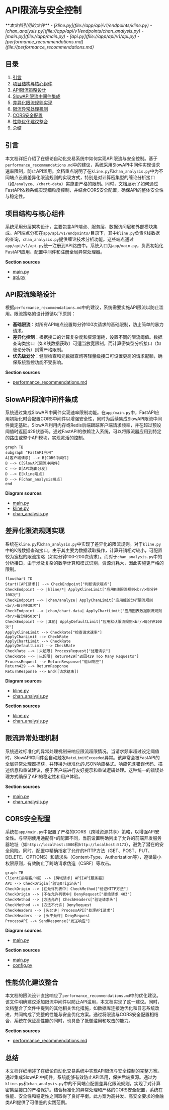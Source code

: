 # API限流与安全控制

<cite>
**本文档引用的文件**   
- [kline.py](file://app/api/v1/endpoints/kline.py)
- [chan_analysis.py](file://app/api/v1/endpoints/chan_analysis.py)
- [main.py](file://app/main.py)
- [api.py](file://app/api/v1/api.py)
- [performance_recommendations.md](file://performance_recommendations.md)
</cite>

## 目录
1. [引言](#引言)
2. [项目结构与核心组件](#项目结构与核心组件)
3. [API限流策略设计](#api限流策略设计)
4. [SlowAPI限流中间件集成](#slowapi限流中间件集成)
5. [差异化限流规则实现](#差异化限流规则实现)
6. [限流异常处理机制](#限流异常处理机制)
7. [CORS安全配置](#cors安全配置)
8. [性能优化建议整合](#性能优化建议整合)
9. [总结](#总结)

## 引言
本文档详细介绍了在缠论自动化交易系统中如何实现API限流与安全控制。基于`performance_recommendations.md`中的建议，系统采用SlowAPI中间件实现请求速率限制，防止API滥用。文档重点说明了在`kline.py`和`chan_analysis.py`中为不同端点设置差异化限流规则的实现方式，特别是对计算密集型的缠论分析接口（如`/analyze`、`/chart-data`）实施更严格的限制。同时，文档展示了如何通过FastAPI依赖系统实现细粒度控制，并结合CORS安全配置，确保API的整体安全性与稳定性。

## 项目结构与核心组件
系统采用分层架构设计，主要包含API端点、服务层、数据访问层和外部模块集成。API端点分布在`app/api/v1/endpoints/`目录下，其中`kline.py`负责K线数据的查询，`chan_analysis.py`提供缠论技术分析功能。这些端点通过`app/api/v1/api.py`统一注册到API路由中。系统入口为`app/main.py`，负责初始化FastAPI应用、配置中间件和注册全局异常处理器。

**Section sources**
- [main.py](file://app/main.py#L1-L110)
- [api.py](file://app/api/v1/api.py#L1-L13)

## API限流策略设计
根据`performance_recommendations.md`中的建议，系统需要实施API限流以防止滥用。限流策略的设计遵循以下原则：
- **基础限流**：对所有API端点设置每分钟100次请求的基础限制，防止简单的暴力请求。
- **差异化控制**：根据接口的计算复杂度和资源消耗，设置不同的限流阈值。数据查询类接口（如K线数据获取）可适当放宽限制，而计算密集型分析接口（如缠论分析）则需严格限制。
- **优先级划分**：健康检查和元数据查询等轻量级接口可设置更高的请求配额，确保系统监控功能不受影响。

**Section sources**
- [performance_recommendations.md](file://performance_recommendations.md#L55-L58)

## SlowAPI限流中间件集成
系统通过集成SlowAPI中间件实现速率限制功能。在`app/main.py`中，FastAPI应用初始化时会配置CORS中间件以增强安全性，同时为后续集成SlowAPI限流中间件奠定基础。SlowAPI利用内存或Redis后端跟踪客户端请求频率，并在超过预设阈值时返回429状态码。通过FastAPI的依赖注入系统，可以将限流器应用到特定的路由或整个API模块，实现灵活的控制。

```mermaid
graph TB
subgraph "FastAPI应用"
A[客户端请求] --> B[CORS中间件]
B --> C[SlowAPI限流中间件]
C --> D[API路由分发]
D --> E[kline端点]
D --> F[chan_analysis端点]
end
```

**Diagram sources**
- [main.py](file://app/main.py#L37-L75)
- [kline.py](file://app/api/v1/endpoints/kline.py#L1-L195)
- [chan_analysis.py](file://app/api/v1/endpoints/chan_analysis.py#L1-L421)

## 差异化限流规则实现
系统在`kline.py`和`chan_analysis.py`中实现了差异化的限流规则。对于`kline.py`中的K线数据查询接口，由于其主要为数据读取操作，计算开销相对较小，可配置较为宽松的限流策略（如每分钟100-200次请求）。而对于`chan_analysis.py`中的分析接口，由于涉及复杂的数学计算和模式识别，资源消耗大，因此实施更严格的限制。

```mermaid
flowchart TD
Start([API请求]) --> CheckEndpoint["判断请求端点"]
CheckEndpoint --> |kline/*| ApplyKlineLimit["应用K线限流规则<br/>每分钟100次"]
CheckEndpoint --> |chan/analyze| ApplyChanLimit["应用缠论分析限流规则<br/>每分钟30次"]
CheckEndpoint --> |chan/chart-data| ApplyChartLimit["应用图表数据限流规则<br/>每分钟50次"]
CheckEndpoint --> |其他| ApplyDefaultLimit["应用默认限流规则<br/>每分钟100次"]
ApplyKlineLimit --> CheckRate["检查请求速率"]
ApplyChanLimit --> CheckRate
ApplyChartLimit --> CheckRate
ApplyDefaultLimit --> CheckRate
CheckRate --> |未超限| ProcessRequest["处理请求"]
CheckRate --> |已超限| Return429["返回429 Too Many Requests"]
ProcessRequest --> ReturnResponse["返回响应"]
Return429 --> ReturnResponse
ReturnResponse --> End([请求结束])
```

**Diagram sources**
- [kline.py](file://app/api/v1/endpoints/kline.py#L1-L195)
- [chan_analysis.py](file://app/api/v1/endpoints/chan_analysis.py#L1-L421)

**Section sources**
- [kline.py](file://app/api/v1/endpoints/kline.py#L1-L195)
- [chan_analysis.py](file://app/api/v1/endpoints/chan_analysis.py#L1-L421)

## 限流异常处理机制
系统通过标准化的异常处理机制来响应限流超限情况。当请求频率超过设定阈值时，SlowAPI中间件会自动触发`RateLimitExceeded`异常。该异常会被FastAPI的全局异常处理器捕获，并转换为标准化的JSON响应格式。响应包含错误代码、描述信息和重试建议，便于客户端进行友好提示和重试逻辑处理。这种统一的错误处理方式确保了API的稳定性和用户体验。

**Section sources**
- [main.py](file://app/main.py#L20-L30)
- [chan_analysis.py](file://app/api/v1/endpoints/chan_analysis.py#L1-L421)

## CORS安全配置
系统在`app/main.py`中配置了严格的CORS（跨域资源共享）策略，以增强API安全性。与早期使用通配符`*`的配置不同，当前设置明确列出了允许的前端开发服务器地址（如`http://localhost:3000`和`http://localhost:5173`），避免了潜在的安全风险。同时，配置中精确指定了允许的HTTP方法（GET、POST、PUT、DELETE、OPTIONS）和请求头（Content-Type、Authorization等），遵循最小权限原则，有效防止了跨站请求伪造（CSRF）等攻击。

```mermaid
graph TB
Client[前端客户端] --> |跨域请求| API[API服务器]
API --> CheckOrigin["验证Origin头"]
CheckOrigin --> |在允许列表中| CheckMethod["验证HTTP方法"]
CheckOrigin --> |不在允许列表中| DenyRequest["拒绝请求 403"]
CheckMethod --> |方法允许| CheckHeaders["验证请求头"]
CheckMethod --> |方法不允许| DenyRequest
CheckHeaders --> |头允许| ProcessAPI["处理API请求"]
CheckHeaders --> |头不允许| DenyRequest
ProcessAPI --> SendResponse["发送响应"]
```

**Diagram sources**
- [main.py](file://app/main.py#L37-L75)

**Section sources**
- [main.py](file://app/main.py#L37-L75)
- [config.py](file://app/core/config.py#L35-L65)

## 性能优化建议整合
本文档的限流设计直接响应了`performance_recommendations.md`中的优化建议。该文件明确建议添加限流中间件以防止API滥用，本文档实现了这一建议。同时，文档整合了文件中提到的其他相关优化措施，如数据库连接池优化和日志系统改进，共同构成了完整的性能与安全优化方案。通过将限流与CORS安全配置相结合，系统在保证高性能的同时，也具备了抵御滥用和攻击的能力。

**Section sources**
- [performance_recommendations.md](file://performance_recommendations.md#L55-L58)

## 总结
本文档详细阐述了在缠论自动化交易系统中实现API限流与安全控制的完整方案。通过集成SlowAPI中间件，系统能够有效防止API滥用，保护后端资源。通过为`kline.py`和`chan_analysis.py`中的不同端点配置差异化限流规则，实现了对计算密集型接口的严格保护。结合标准化的异常处理和严格的CORS安全配置，系统在性能、安全性和稳定性之间取得了良好平衡。此方案为高并发、高安全要求的金融类API提供了可借鉴的实践范例。